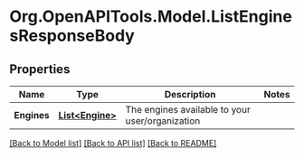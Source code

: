 
# Org.OpenAPITools.Model.ListEnginesResponseBody

## Properties

Name | Type | Description | Notes
------------ | ------------- | ------------- | -------------
**Engines** | [**List&lt;Engine&gt;**](Engine.md) | The engines available to your user/organization | 

[[Back to Model list]](../README.md#documentation-for-models)
[[Back to API list]](../README.md#documentation-for-api-endpoints)
[[Back to README]](../README.md)

